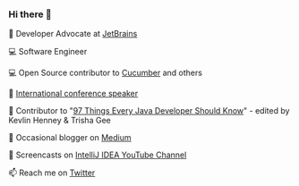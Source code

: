 ### Hi there 👋

🥑 Developer Advocate at [JetBrains](https://github.com/JetBrains)

💻 Software Engineer

💻 Open Source contributor to [Cucumber](https://github.com/cucumber) and others

🎤 [International conference speaker](https://mlvandijk.github.io/)

📕 Contributor to "[97 Things Every Java Developer Should Know](https://www.oreilly.com/library/view/97-things-every/9781491952689/)" - edited by Kevlin Henney & Trisha Gee

📗 Occasional blogger on [Medium](https://medium.com/@mlvandijk)

🎥 Screencasts on [IntelliJ IDEA YouTube Channel](https://www.youtube.com/c/intellijidea)

📫 Reach me on [Twitter](https://twitter.com/MaritvanDijk77)
